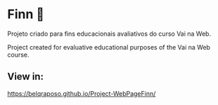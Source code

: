 # Finn 🌈

 <p> Projeto criado para fins educacionais avaliativos do curso Vai na Web.</p>
 <p> Project created for evaluative educational purposes of the Vai na Web course.</p>
 
 ##
 ## View in:
   https://belqraposo.github.io/Project-WebPageFinn/

